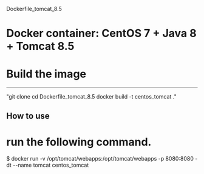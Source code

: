  Dockerfile_tomcat_8.5

# Docker container: CentOS 7 + Java 8 + Tomcat 8.5
# Build the image
 ----------------
   "git clone 
   cd Dockerfile_tomcat_8.5
   docker build -t centos_tomcat ."

  How to use
  ----------
# run the following command.
  $ docker run -v /opt/tomcat/webapps:/opt/tomcat/webapps -p 8080:8080 -dt --name tomcat centos_tomcat
